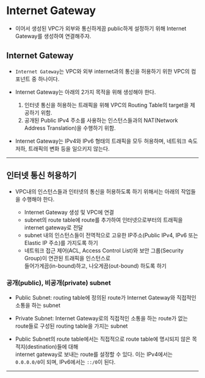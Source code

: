 # Internet Gateway

- 이어서 생성된 VPC가 외부와 통신하게끔 public하게 설정하기 위해 Internet Gateway를 생성하여 연결해주자.

<h2>Internet Gateway</h2>

- `Internet Gateway`는 VPC와 외부 internet과의 통신을 허용하기 위한 VPC의 컴포넌트 중 하나이다.

- Internet Gateway는 아래의 2가지 목적을 위해 생성해야 한다.

  1. 인터넷 통신을 허용하는 트래픽을 위해 VPC의 Routing Table의 target을 제공하기 위함.
  2. 공개된 Public IPv4 주소를 사용하는 인스턴스들과의 NAT(Network Address Translation)을 수행하기 위함.

- Internet Gateway는 IPv4와 IPv6 형태의 트래픽을 모두 허용하며, 네트워크 속도 저하, 트래픽의 변화 등을 일으키지 않는다.

<hr/>

<h2>인터넷 통신 허용하기</h2>

- VPC내의 인스턴스들과 인터넷의 통신을 허용하도록 하기 위해서는 아래의 작업들을 수행해야 한다.

  - Internet Gateway 생성 및 VPC에 연결
  - subnet의 route table에 route를 추가하여 인터넷으로부터의 트래픽을 internet gateway로 전달
  - subnet 내의 인스턴스들이 전역적으로 고유한 IP주소(Public IPv4, IPv6 또는 Elastic IP 주소)를 가지도록 하기
  - 네트워크 접근 제어(ACL, Access Control List)와 보안 그룹(Security Group)이 연관된 트래픽을 인스턴스로  
    들어가게끔(in-bound)하고, 나오게끔(out-bound) 하도록 하기

<h3>공개(public), 비공개(private) subnet</h3>

- Public Subnet: routing table에 정의된 route가 Internet Gateway와 직접적인 소통을 하는 subnet
- Private Subnet: Internet Gateway로의 직접적인 소통을 하는 route가 없는 route들로 구성된 routing table을 가지는 subnet

- Public Subnet의 route table에서는 직접적으로 route table에 명시되지 않은 목적지(destination)들에 대해  
  internet gateway로 보내는 route를 설정할 수 있다. 이는 IPv4에서는 `0.0.0.0/0`이 되며, IPv6에서는 `::/0`이 된다.

<hr/>
